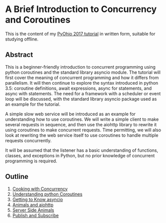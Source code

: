 # A Brief Introduction to Concurrency and Coroutines

This is the content of my
[PyOhio 2017 tutorial](https://pyohio.org/schedule/presentation/289/)
in written form, suitable for studying offline.

## Abstract

This is a beginner-friendly introduction to concurrent programming using python
coroutines and the standard library asyncio module.
The tutorial will first cover the meaning of concurrent programming
and how it differs from parallelism.
It will then continue to explore the syntax introduced in python 3.5:
coroutine definitions, await expressions, async for statements, and
async with statements.
The need for a framework with a scheduler or event loop will be discussed,
with the standard library asyncio package used as an example for the tutorial.

A simple slow web service will be introduced as an example for understanding
how to use coroutines. We will write a simple client to make several
requests in sequence, and then use the aiohttp library to rewrite it using
coroutines to make concurrent requests.
Time permitting, we will also look at rewriting the web service itself
to use coroutines to handle multiple requests concurrently.

It will be assumed that the listener has a basic understanding of
functions, classes, and exceptions in Python, but no prior knowledge
of concurrent programming is required.

## Outline

1. [Cooking with Concurrency](cooking.md)
1. [Understanding python Coroutines](coroutines.md)
1. [Getting to Know asyncio](asyncio.md)
1. [Animals and aiohttp](animals.md)
1. [Server Side Animals](webserver.md)
1. [Publish and Subscribe](pubsub.md)

